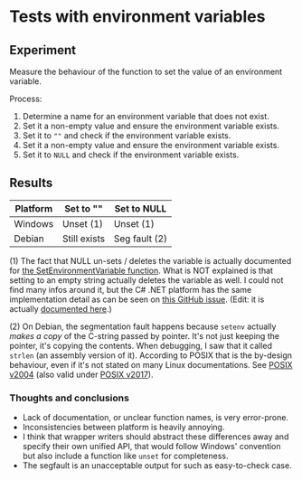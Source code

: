 # Tests with environment variables

## Experiment

Measure the behaviour of the function to set the value of an environment variable.

Process:

1. Determine a name for an environment variable that does not exist.
2. Set it a non-empty value and ensure the environment variable exists.
3. Set it to `""` and check if the environment variable exists.
4. Set it a non-empty value and ensure the environment variable exists.
5. Set it to `NULL` and check if the environment variable exists.

## Results

| Platform | Set to ""    | Set to NULL   |
|----------|--------------|---------------|
| Windows  | Unset (1)    | Unset (1)     |
| Debian   | Still exists | Seg fault (2) |

(1) The fact that NULL un-sets / deletes the variable is actually documented
for [the SetEnvironmentVariable function](https://learn.microsoft.com/en-us/windows/win32/api/processenv/nf-processenv-setenvironmentvariablea).
What is NOT explained is that setting to an empty string actually deletes the variable as well. I could not find many
infos around it, but the C# .NET platform has the same implementation detail as can be seen
on [this GitHub issue](https://github.com/dotnet/runtime/issues/50554). (Edit: it is
actually [documented here](https://learn.microsoft.com/fr-fr/dotnet/api/system.environment.setenvironmentvariable?view=net-7.0).)

(2) On Debian, the segmentation fault happens because `setenv` actually _makes a copy_ of the C-string passed by
pointer. It's not just keeping the pointer, it's copying the contents. When debugging, I saw that it called `strlen` (an
assembly version of it). According to POSIX that is the by-design behaviour, even if it's not stated on many Linux
documentations. See [POSIX v2004](https://pubs.opengroup.org/onlinepubs/009604499/functions/setenv.html) (also valid
under [POSIX v2017](https://pubs.opengroup.org/onlinepubs/9699919799/functions/setenv.html)).

### Thoughts and conclusions

- Lack of documentation, or unclear function names, is very error-prone.
- Inconsistencies between platform is heavily annoying.
- I think that wrapper writers should abstract these differences away and specify their own unified API, that would
  follow Windows' convention but also include a function
  like `unset` for completeness.
- The segfault is an unacceptable output for such as easy-to-check case.
